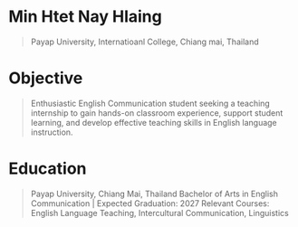 # Min Htet Nay Hlaing
>Payap University, 
>Internatioanl College,
>Chiang mai, Thailand
# Objective
>Enthusiastic English Communication student seeking a teaching internship to gain hands-on classroom experience, support student learning, and develop effective teaching skills in English language instruction.
# Education
>Payap University, Chiang Mai, Thailand
Bachelor of Arts in English Communication | Expected Graduation: 2027
Relevant Courses: English Language Teaching, Intercultural Communication, Linguistics
